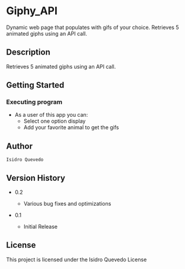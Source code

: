 # Giphy_API

Dynamic web page that populates with gifs of your choice.
Retrieves 5 animated giphs using an API call.

## Description

Retrieves 5 animated giphs using an API call.

## Getting Started

### Executing program

* As a user of this app you can:
  * Select one option display
  * Add your favorite animal to get the gifs
  
## Author
    Isidro Quevedo   

## Version History

* 0.2
    * Various bug fixes and optimizations
  
* 0.1
    * Initial Release

## License

This project is licensed under the Isidro Quevedo License